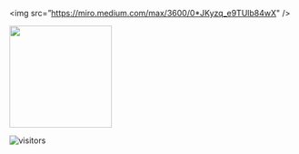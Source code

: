 <img src=”https://miro.medium.com/max/3600/0*JKyzq_e9TUlb84wX" />

<img height="180em" src="https://github-readme-stats.vercel.app/api?username=lanteignel93&theme=synthwave&show_icons=true&hide_border=true&&count_private=true&include_all_commits=true" />

![visitors](https://visitor-badge.glitch.me/badge?page_id=lanteignel93.visitor-badge)

